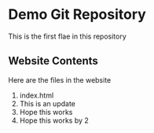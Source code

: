 # Demo Git Repository

This is the first flae in this repository

## Website Contents

Here are the files in the website

1. index.html
2. This is an update
3. Hope this works
4. Hope this works by 2

